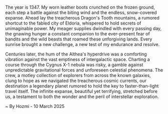 
The year is 1347.  My worn leather boots crunched on the frozen ground, each step a battle against the biting wind and the endless, snow-covered expanse.  Ahead lay the treacherous Dragon's Tooth mountains, a rumored shortcut to the fabled city of Eldoria, whispered to hold secrets of unimaginable power.  My meager supplies dwindled with every passing day, the gnawing hunger a constant companion to the ever-present fear of bandits and the wild beasts that roamed these unforgiving lands.  Every sunrise brought a new challenge, a new test of my endurance and resolve.

Centuries later, the hum of the Althea's hyperdrive was a comforting vibration against the vast emptiness of intergalactic space.  Charting a course through the Cygnus X-1 nebula was risky, a gamble against unpredictable gravitational forces and unforeseen celestial phenomena.  The crew, a motley collection of explorers from across the known galaxies, clung to hope as we navigated the treacherous cosmic currents, our destination a legendary planet rumored to hold the key to faster-than-light travel itself.  The infinite expanse, beautiful yet terrifying, stretched before us, a testament to both the wonder and the peril of interstellar exploration.

~ By Hozmi - 10 March 2025
